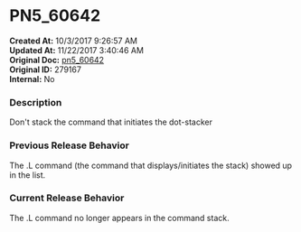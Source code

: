 # PN5_60642

**Created At:** 10/3/2017 9:26:57 AM  
**Updated At:** 11/22/2017 3:40:46 AM  
**Original Doc:** [pn5_60642](https://docs.jbase.com/36526-5-6-2-release-notes/pn5_60642)  
**Original ID:** 279167  
**Internal:** No  


### Description

Don't stack the command that initiates the dot-stacker



### Previous Release Behavior

The .L command (the command that displays/initiates the stack) showed up in the list.



### Current Release Behavior

The .L command no longer appears in the command stack.
